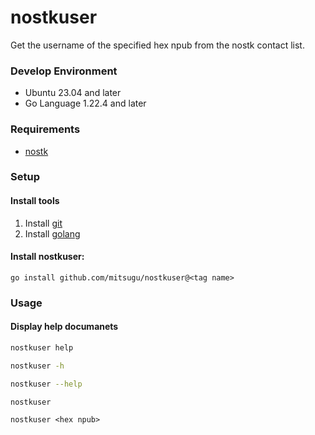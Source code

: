 nostkuser
========
Get the username of the specified hex npub from the nostk contact list.

### Develop Environment
* Ubuntu 23.04 and later
* Go Language 1.22.4 and later

### Requirements
* [nostk](https://github.com/mitsugu/nostk)

### Setup
#### Install tools
1. Install [git](https://www.git-scm.com/)
2. Install [golang](https://go.dev/)

#### Install nostkuser:
```
go install github.com/mitsugu/nostkuser@<tag name>
```

### Usage
#### Display help documanets
``` bash
nostkuser help

nostkuser -h

nostkuser --help

nostkuser
```

```
nostkuser <hex npub>
```

